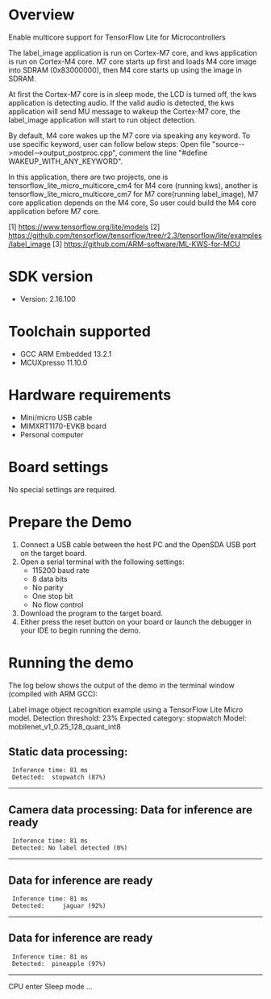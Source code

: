 Overview
========
Enable multicore support for TensorFlow Lite for Microcontrollers

The label_image application is run on Cortex-M7 core, and kws application is run
on Cortex-M4 core. M7 core starts up first and loads M4 core image into SDRAM (0x83000000),
then M4 core starts up using the image in SDRAM.

At first the Cortex-M7 core is in sleep mode, the LCD is turned off, the kws application
is detecting audio. If the valid audio is detected, the kws application will send MU
message to wakeup the Cortex-M7 core, the label_image application will start to run
object detection.

By default, M4 core wakes up the M7 core via speaking any keyword. To use specific keyword,
user can follow below steps:
Open file "source-->model-->output_postproc.cpp", comment the line "#define WAKEUP_WITH_ANY_KEYWORD".

In this application, there are two projects, one is tensorflow_lite_micro_multicore_cm4 for M4 core
(running kws), another is tensorflow_lite_micro_multicore_cm7 for M7 core(running label_image),
M7 core application depends on the M4 core, So user could build the M4 core application before M7 core.

[1] https://www.tensorflow.org/lite/models
[2] https://github.com/tensorflow/tensorflow/tree/r2.3/tensorflow/lite/examples/label_image
[3] https://github.com/ARM-software/ML-KWS-for-MCU


SDK version
===========
- Version: 2.16.100

Toolchain supported
===================
- GCC ARM Embedded  13.2.1
- MCUXpresso  11.10.0

Hardware requirements
=====================
- Mini/micro USB cable
- MIMXRT1170-EVKB board
- Personal computer

Board settings
==============
No special settings are required.

Prepare the Demo
================
1. Connect a USB cable between the host PC and the OpenSDA USB port on the target board. 
2. Open a serial terminal with the following settings:
   - 115200 baud rate
   - 8 data bits
   - No parity
   - One stop bit
   - No flow control
3. Download the program to the target board.
4. Either press the reset button on your board or launch the debugger in your IDE to begin running the demo.

Running the demo
================
The log below shows the output of the demo in the terminal window (compiled with ARM GCC):

Label image object recognition example using a TensorFlow Lite Micro model.
Detection threshold: 23%
Expected category: stopwatch
Model: mobilenet_v1_0.25_128_quant_int8

Static data processing:
----------------------------------------
     Inference time: 81 ms
     Detected:  stopwatch (87%)
----------------------------------------


Camera data processing:
Data for inference are ready
----------------------------------------
     Inference time: 81 ms
     Detected: No label detected (0%)
----------------------------------------

Data for inference are ready
----------------------------------------
     Inference time: 81 ms
     Detected:     jaguar (92%)
----------------------------------------

Data for inference are ready
----------------------------------------
     Inference time: 81 ms
     Detected:  pineapple (97%)
----------------------------------------
CPU enter Sleep mode ...
